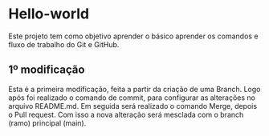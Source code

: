 # Hello-world
Este projeto tem como objetivo aprender o básico aprender os comandos e fluxo de trabalho do Git e GitHub.

## 1º modificação

Esta é a primeira modificação, feita a partir da criação de uma Branch.
Logo após foi realizado o comando de commit, para configurar as alterações no arquivo README.md.
Em seguida será realizado o comando Merge, depois o Pull request.
Com isso a nova alteração será mesclada com o branch (ramo) principal (main).
